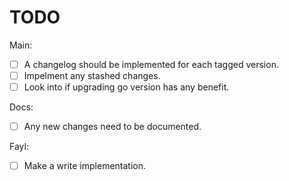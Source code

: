 # TODO
Main:
- [ ] A changelog should be implemented for each tagged version.
- [ ] Impelment any stashed changes.
- [ ] Look into if upgrading go version has any benefit.

Docs:
- [ ] Any new changes need to be documented.

Fayl:
- [ ] Make a write implementation.